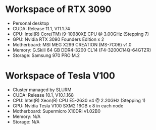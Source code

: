 # Workspace of RTX 3090
- Personal desktop
- CUDA: Release 11.1, V11.1.74
- CPU: Intel(R) Core(TM) i9-10980XE CPU @ 3.00GHz (Stepping 7)
- GPU: Nvidia RTX 3090 Founders Edition x 2
- Motherboard: MSI MEG X299 CREATION (MS-7C06) v1.0
- Memory: G.Skill 64 GB DDR4-3200 CL14 (F4-3200C14Q-64GTZR)
- Storage: Samsung 970 PRO M.2

# Workspace of Tesla V100
- Cluster managed by SLURM
- CUDA: Release 10.1, V10.1.168
- CPU: Intel(R) Xeon(R) CPU E5-2630 v4 @ 2.20GHz (Stepping 1)
- GPU: Nvidia Tesla V100 SXM2 16GB x 8 in each node
- Motherboard: Supermicro X10DRi v1.02B0
- Memory: N/A
- Storage: N/A
